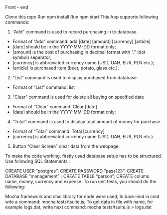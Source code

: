 Front - end

Clone this repo
Run npm install
Run npm start
This App supports following commands:

1) “Add” command is used to record purchasing in to database. 
- Format of “Add” command:
add [date] [amount] [currency] [article]
- [date] should be in the YYYY-MM-DD format only;
- [amount] is the cost of purchasing in decimal format with “.” (dot symbol) separator;
- [currency] is abbreviated currency name (USD, UAH, EUR, PLN etc.);
- [article] is purchased item (beer, potato, glass etc.).

2) “List” command is used to display purchased from database
- Format of “List” command:
list

3) “Clear” command is used for delete all buying on specified date
- Format of “Clear” command:
Clear [date]
- [date] should be in the YYYY-MM-DD format only;

4) “Total” command is used to display total amount of money for purchase.
- Format of “Total” command:
Total [currency]
- [currency] is abbreviated currency name (USD, UAH, EUR, PLN etc.).

5) Button “Clear Screen” clear data from the webpage.

To make the code working, firstly used database setup has to be structured.
Use following SQL Statements :

CREATE USER “postgres”;
CREATE PASSWORD “pass123”;
CREATE DATABASE “management” ;
CREATE TABLE “person”;
CREATE colums name, money, currency and expense.
To run unit tests, you should do the following:

Mocha framework and chai library for node were used;
In back-end in cmd wite a command: mocha tests/tsuite.js;
To get data in file with name, for example logs.dat, write next command: mocha tests/tsuite.js > logs.dat
